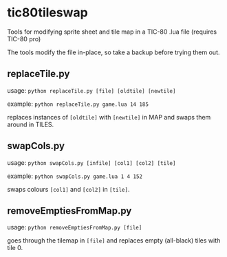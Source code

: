 # tic80tileswap

Tools for modifying sprite sheet and tile map in a TIC-80 .lua file (requires TIC-80 pro)

The tools modify the file in-place, so take a backup before trying them out.

## replaceTile.py

usage: `python replaceTile.py [file] [oldtile] [newtile]`

example: `python replaceTile.py game.lua 14 185`

replaces instances of `[oldtile]` with `[newtile]` in MAP and swaps them around in TILES.

## swapCols.py

usage: `python swapCols.py [infile] [col1] [col2] [tile]`

example: `python swapCols.py game.lua 1 4 152`

swaps colours `[col1]` and `[col2]` in `[tile]`.

## removeEmptiesFromMap.py

usage: `python removeEmptiesFromMap.py [file]`

goes through the tilemap in `[file]` and replaces empty (all-black) tiles with tile 0.

